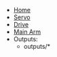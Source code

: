 
* [Home](index.md)
* [Servo](servo.md)
* [Drive](drive.md)
* [Main Arm](Main_Arm_Board.md)
* Outputs:
    * outputs/*
